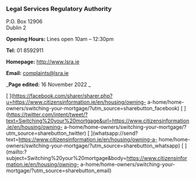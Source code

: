 ###  Legal Services Regulatory Authority

P.O. Box 12906  
Dublin 2

**Opening Hours:** Lines open 10am – 12:30pm

**Tel:** 01 8592911

**Homepage:** [ http://www.lsra.ie ](http://www.lsra.ie)

**Email:** [ complaints@lsra.ie ](mailto:complaints@lsra.ie)

_**Page edited:** 16 November 2022 _

[
](https://facebook.com/sharer/sharer.php?u=https://www.citizensinformation.ie/en/housing/owning-
a-home/home-owners/switching-your-mortgage/?utm_source=sharebutton_facebook) [
](https://twitter.com/intent/tweet/?text=Switching%20your%20mortgage&url=https://www.citizensinformation.ie/en/housing/owning-
a-home/home-owners/switching-your-mortgage/?utm_source=sharebutton_twitter) [
](whatsapp://send?text=https://www.citizensinformation.ie/en/housing/owning-a-
home/home-owners/switching-your-mortgage/?utm_source=sharebutton_whatsapp) [
](mailto:?subject=Switching%20your%20mortgage&body=https://www.citizensinformation.ie/en/housing/owning-
a-home/home-owners/switching-your-mortgage/?utm_source=sharebutton_email) [
](javascript:void\(0\))

